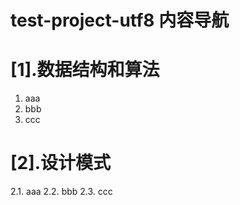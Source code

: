 test-project-utf8 内容导航
==============

[1].数据结构和算法
==============

   1. aaa
   2. bbb
   3. ccc


[2].设计模式
===
  2.1. aaa
  2.2. bbb
  2.3. ccc


